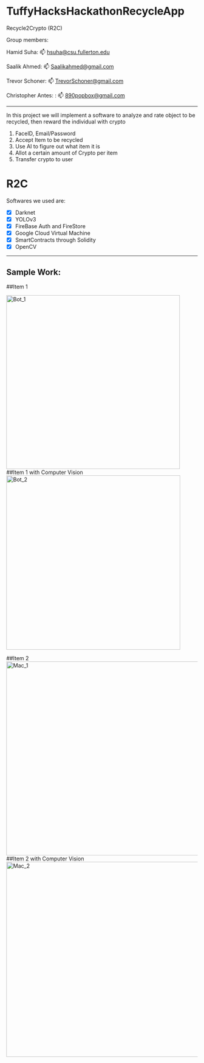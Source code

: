 # TuffyHacksHackathonRecycleApp
Recycle2Crypto (R2C)

Group members:

Hamid Suha: 📫 hsuha@csu.fullerton.edu

Saalik Ahmed: 📫 Saalikahmed@gmail.com

Trevor Schoner: 📫 TrevorSchoner@gmail.com

Christopher Antes: : 📫 890popbox@gmail.com

-------------------------------------------------------------------------------------------------------------------------------------------------------------------

In this project we will implement a software to analyze and rate object to be recycled, then reward the individual with crypto
1. FaceID, Email/Password
1. Accept Item to be recycled
1. Use AI to figure out what item it is
1. Allot a certain amount of Crypto per item
1. Transfer crypto to user

# R2C
Softwares we used are:
- [x] Darknet 
- [x] YOLOv3
- [x] FireBase Auth and FireStore
- [x] Google Cloud Virtual Machine
- [x] SmartContracts through Solidity
- [x] OpenCV  

-------------------------------------------------------------------------------------------------------------------------------------------------------------------
## Sample Work:

##Item 1

<img width="457" alt="Bot_1" src="https://user-images.githubusercontent.com/34997278/155865745-3feddd82-de81-4957-bd74-79d39662377e.png">
</b>
##Item 1 with Computer Vision
<img width="458" alt="Bot_2" src="https://user-images.githubusercontent.com/34997278/155865746-297bb419-185d-4730-94da-3f8946ce7bd2.png">

##Item 2
<img width="510" alt="Mac_1" src="https://user-images.githubusercontent.com/34997278/155865749-c10dab40-ff53-48bc-a159-0492413758ea.png">
</b>
##Item 2 with Computer Vision
<img width="513" alt="Mac_2" src="https://user-images.githubusercontent.com/34997278/155865751-82781388-8fb2-4c85-9e9e-7addc4fc96e7.png">






